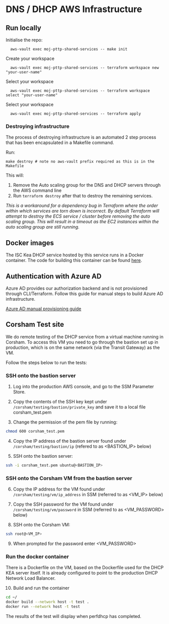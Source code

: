 # DNS / DHCP AWS Infrastructure

## Run locally

Initialise the repo:

```shell
  aws-vault exec moj-pttp-shared-services -- make init
```

Create your workspace

```shell
  aws-vault exec moj-pttp-shared-services -- terraform workspace new "your-user-name"
```

Select your workspace

```shell
  aws-vault exec moj-pttp-shared-services -- terraform workspace select "your-user-name"
```

Select your workspace

```shell
  aws-vault exec moj-pttp-shared-services -- terraform apply
```

### Destroying infrastructure

The process of destroying infrastructure is an automated 2 step process that has been encapsulated in a Makefile command.

Run:

```shell
make destroy # note no aws-vault prefix required as this is in the Makefile 
```

This will:
1. Remove the Auto scaling group for the DNS and DHCP servers through the AWS command line
2. Run `terraform destroy` after that to destroy the remaining services.

*This is a workaround for a dependency bug in Terraform where the order within which services are torn down is incorrect.
By default Terraform will attempt to destroy the ECS service / cluster before removing the auto scaling group.
This will result in a timeout as the EC2 instances within the auto scaling group are still running.*

## Docker images

The ISC Kea DHCP service hosted by this service runs in a Docker container.
The code for building this container can be found [here](https://github.com/ministryofjustice/staff-device-dhcp-server).

## Authentication with Azure AD

Azure AD provides our authorization backend and is not provisioned through CLI/Terraform. Follow this guide for manual steps to build Azure AD infrastructure.

[Azure AD manual provisioning guide](docs/azure_ad.md)

## Corsham Test site

We do remote testing of the DHCP service from a virtual machine running in Corsham.
To access this VM you need to go through the bastion set up in production, which is on the same network (via the Transit Gateway) as the VM.

Follow the steps below to run the tests:

### SSH onto the bastion server

1. Log into the production AWS console, and go to the SSM Parameter Store.

2. Copy the contents of the SSH key kept under `/corsham/testing/bastion/private_key` and save it to a local file corsham_test.pem

3. Change the permission of the pem file by running: 

```bash
chmod 600 corsham_test.pem
```

4. Copy the IP address of the bastion server found under `/corsham/testing/bastion/ip` (refered to as <BASTION_IP> below)

5. SSH onto the bastion server:

```bash
ssh -i corsham_test.pem ubuntu@<BASTION_IP>
```

### SSH onto the Corsham VM from the bastion server

6. Copy the IP address for the VM found under `/corsham/testing/vm/ip_address` in SSM  (referred to as <VM_IP> below)

7. Copy the SSH password for the VM found under `/corsham/testing/vm/password` in SSM (referred to as <VM_PASSWORD> below)

8. SSH onto the Corsham VM:

```bash
ssh root@<VM_IP>
```

9. When prompted for the password enter <VM_PASSWORD>

### Run the docker container

There is a Dockerfile on the VM, based on the Dockerfile used for the DHCP KEA server itself.
It is already configured to point to the production DHCP Network Load Balancer.

10. Build and run the container

```bash
cd ~/
docker build --network host -t test .
docker run --network host -t test
```

The results of the test will display when perfdhcp has completed.
